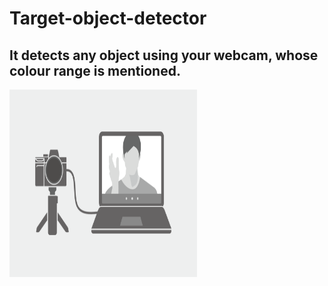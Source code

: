 # Target-object-detector

## It detects any object using your webcam, whose colour range is mentioned. 
<img align="center" alt="Image" src="https://github.com/KaustabRoyChoudhury/Target-object-detector/blob/main/IE_webcam_start.png" width="300" height="300" />
